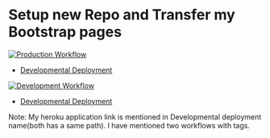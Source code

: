 # Setup new Repo and Transfer my Bootstrap pages

[![Production Workflow](https://github.com/parth-panara/parth-heroku_/actions/workflows/prod.yml/badge.svg)](https://github.com/parth-panara/parth-heroku_/actions/workflows/prod.yml)

* [Developmental Deployment](https://parth-dev.herokuapp.com/)

[![Development Workflow](https://github.com/parth-panara/parth-heroku_/actions/workflows/dev.yml/badge.svg)](https://github.com/parth-panara/parth-heroku_/actions/workflows/dev.yml)

* [Developmental Deployment](https://parth-dev.herokuapp.com/)

Note: My heroku application link is mentioned in Developmental deployment name(both has a same path). I have mentioned two workflows with tags.

